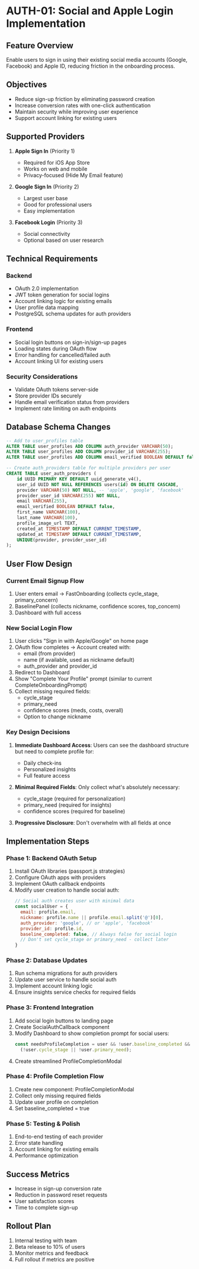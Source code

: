 # AUTH-01: Social and Apple Login Implementation

## Feature Overview
Enable users to sign in using their existing social media accounts (Google, Facebook) and Apple ID, reducing friction in the onboarding process.

## Objectives
- Reduce sign-up friction by eliminating password creation
- Increase conversion rates with one-click authentication
- Maintain security while improving user experience
- Support account linking for existing users

## Supported Providers
1. **Apple Sign In** (Priority 1)
   - Required for iOS App Store
   - Works on web and mobile
   - Privacy-focused (Hide My Email feature)

2. **Google Sign In** (Priority 2)
   - Largest user base
   - Good for professional users
   - Easy implementation

3. **Facebook Login** (Priority 3)
   - Social connectivity
   - Optional based on user research

## Technical Requirements

### Backend
- OAuth 2.0 implementation
- JWT token generation for social logins
- Account linking logic for existing emails
- User profile data mapping
- PostgreSQL schema updates for auth providers

### Frontend
- Social login buttons on sign-in/sign-up pages
- Loading states during OAuth flow
- Error handling for cancelled/failed auth
- Account linking UI for existing users

### Security Considerations
- Validate OAuth tokens server-side
- Store provider IDs securely
- Handle email verification status from providers
- Implement rate limiting on auth endpoints

## Database Schema Changes
```sql
-- Add to user_profiles table
ALTER TABLE user_profiles ADD COLUMN auth_provider VARCHAR(50);
ALTER TABLE user_profiles ADD COLUMN provider_id VARCHAR(255);
ALTER TABLE user_profiles ADD COLUMN email_verified BOOLEAN DEFAULT false;

-- Create auth_providers table for multiple providers per user
CREATE TABLE user_auth_providers (
    id UUID PRIMARY KEY DEFAULT uuid_generate_v4(),
    user_id UUID NOT NULL REFERENCES users(id) ON DELETE CASCADE,
    provider VARCHAR(50) NOT NULL, -- 'apple', 'google', 'facebook'
    provider_user_id VARCHAR(255) NOT NULL,
    email VARCHAR(255),
    email_verified BOOLEAN DEFAULT false,
    first_name VARCHAR(100),
    last_name VARCHAR(100),
    profile_image_url TEXT,
    created_at TIMESTAMP DEFAULT CURRENT_TIMESTAMP,
    updated_at TIMESTAMP DEFAULT CURRENT_TIMESTAMP,
    UNIQUE(provider, provider_user_id)
);
```

## User Flow Design

### Current Email Signup Flow
1. User enters email → FastOnboarding (collects cycle_stage, primary_concern)
2. BaselinePanel (collects nickname, confidence scores, top_concern)
3. Dashboard with full access

### New Social Login Flow
1. User clicks "Sign in with Apple/Google" on home page
2. OAuth flow completes → Account created with:
   - email (from provider)
   - name (if available, used as nickname default)
   - auth_provider and provider_id
3. Redirect to Dashboard
4. Show "Complete Your Profile" prompt (similar to current CompleteOnboardingPrompt)
5. Collect missing required fields:
   - cycle_stage
   - primary_need
   - confidence scores (meds, costs, overall)
   - Option to change nickname

### Key Design Decisions
1. **Immediate Dashboard Access**: Users can see the dashboard structure but need to complete profile for:
   - Daily check-ins
   - Personalized insights
   - Full feature access

2. **Minimal Required Fields**: Only collect what's absolutely necessary:
   - cycle_stage (required for personalization)
   - primary_need (required for insights)
   - confidence scores (required for baseline)

3. **Progressive Disclosure**: Don't overwhelm with all fields at once

## Implementation Steps

### Phase 1: Backend OAuth Setup
1. Install OAuth libraries (passport.js strategies)
2. Configure OAuth apps with providers
3. Implement OAuth callback endpoints
4. Modify user creation to handle social auth:
   ```javascript
   // Social auth creates user with minimal data
   const socialUser = {
     email: profile.email,
     nickname: profile.name || profile.email.split('@')[0],
     auth_provider: 'google', // or 'apple', 'facebook'
     provider_id: profile.id,
     baseline_completed: false, // Always false for social login
     // Don't set cycle_stage or primary_need - collect later
   }
   ```

### Phase 2: Database Updates
1. Run schema migrations for auth providers
2. Update user service to handle social auth
3. Implement account linking logic
4. Ensure insights service checks for required fields

### Phase 3: Frontend Integration
1. Add social login buttons to landing page
2. Create SocialAuthCallback component
3. Modify Dashboard to show completion prompt for social users:
   ```typescript
   const needsProfileCompletion = user && !user.baseline_completed && 
     (!user.cycle_stage || !user.primary_need);
   ```
4. Create streamlined ProfileCompletionModal

### Phase 4: Profile Completion Flow
1. Create new component: ProfileCompletionModal
2. Collect only missing required fields
3. Update user profile on completion
4. Set baseline_completed = true

### Phase 5: Testing & Polish
1. End-to-end testing of each provider
2. Error state handling
3. Account linking for existing emails
4. Performance optimization

## Success Metrics
- Increase in sign-up conversion rate
- Reduction in password reset requests
- User satisfaction scores
- Time to complete sign-up

## Rollout Plan
1. Internal testing with team
2. Beta release to 10% of users
3. Monitor metrics and feedback
4. Full rollout if metrics are positive